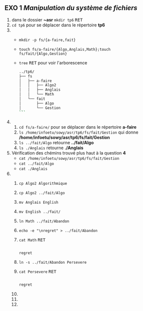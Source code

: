 ## EXO 1 *Manipulation du système de fichiers*

1. dans le dossier **~asr** `mkdir tp6` <kbd>RET</kbd>
2. `cd tp6` pour se déplacer dans le répertoire **tp6**
3.
	- `mkdir -p fs/{a-faire,fait}`
	- `touch fs/a-faire/{Algo,Anglais,Math};touch fs/fait/{Algo,Gestion}`
	- `tree` <kbd>RET</kbd> pour voir l'arborescence

	  ```bash
	  ../tp6/
	  ├── fs
	  │   ├── a-faire
	  │   │   ├── Algo2
	  │   │   ├── Anglais
	  │   │   └── Math
	  │   └── fait
	  │       ├── Algo
	  │       └── Gestion
  	  `̀``
4.
   1. `cd fs/a-faire/` pour se déplacer dans le répertoire **a-faire**
   2. `ls /home/infoetu/sowy/asr/tp6/fs/fait/Gestion` qui donne **/home/infoetu/sowy/asr/tp6/fs/fait/Gestion**
   3. `ls ../fait/Algo` retourne **../fait/Algo**
   4. `ls ./Anglais` retourne **./Anglais**
5. Vérification des chémins trouvé plus haut à la question **4**
   * `cat /home/infoetu/sowy/asr/tp6/fs/fait/Gestion`
   * `cat ../fait/Algo`
   * `cat ./Anglais`
6.
   1. `cp Algo2 Algorithmique`
   2. `cp Algo2 ../fait/Algo`
   3. `mv Anglais English`
   4. `mv English ../fait/`
   5. `ln Math ../fait/Abandon`
   6. `echo -e "\nregret" > ../fait/Abandon`
   7. `cat Math` <kbd>RET</kbd>
      ```txt
      
      regret
      ```

   8.  `ln -s ../fait/Abandon Persevere` 
   9.  `cat Persevere`  <kbd>RET</kbd>
       ```txt
       
       regret
       ```

   10.
   11.
   12.